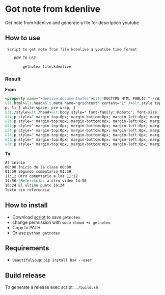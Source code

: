 # Got note from kdenlive

Get note from kdenlive and generate a file for description youtube


## How to use

```
 Script to get note from file kdenlive a youtube time format
    
    HOW TO USE:
    
        getnotex file.kdenlive 
```

### Result 

**From**

```xml
<property name="kdenlive:documentnotes">&lt;!DOCTYPE HTML PUBLIC "-//W3C//DTD HTML 4.0//EN" "http://www.w3.org/TR/REC-html40/strict.dtd">
&lt;html>&lt;head>&lt;meta name="qrichtext" content="1" />&lt;style type="text/css">
p, li { white-space: pre-wrap; }
&lt;/style>&lt;/head>&lt;body style=" font-family:'Roboto'; font-size:10pt; font-weight:400; font-style:normal;">
&lt;p style=" margin-top:0px; margin-bottom:0px; margin-left:0px; margin-right:0px; -qt-block-indent:0; text-indent:0px;">Al inicio&lt;/p>
&lt;p style=" margin-top:0px; margin-bottom:0px; margin-left:0px; margin-right:0px; -qt-block-indent:0; text-indent:0px;">&lt;a href="0">&lt;span style=" text-decoration: underline; color:#2980b9;">00:00:00,00&lt;/span>&lt;/a> Inicio de la clase 00:00&lt;/p>
&lt;p style=" margin-top:0px; margin-bottom:0px; margin-left:0px; margin-right:0px; -qt-block-indent:0; text-indent:0px;">&lt;a href="3576">&lt;span style=" text-decoration: underline; color:#2980b9;">00:01:59,08&lt;/span>&lt;/a> Segundo comentario 01:59&lt;/p>
&lt;p style=" margin-top:0px; margin-bottom:0px; margin-left:0px; margin-right:0px; -qt-block-indent:0; text-indent:0px;">&lt;a href="20153">&lt;span style=" text-decoration: underline; color:#2980b9;">00:11:12,13&lt;/span>&lt;/a> Otro comentario a los 11:12&lt;/p>
&lt;p style=" margin-top:0px; margin-bottom:0px; margin-left:0px; margin-right:0px; -qt-block-indent:0; text-indent:0px;">&lt;a href="26862">&lt;span style=" text-decoration: underline; color:#2980b9;">00:14:56,08&lt;/span>&lt;/a> [Referencia] a otro video 14:56&lt;/p>
&lt;p style=" margin-top:0px; margin-bottom:0px; margin-left:0px; margin-right:0px; -qt-block-indent:0; text-indent:0px;">&lt;a href="29508">&lt;span style=" text-decoration: underline; color:#2980b9;">00:16:24,18&lt;/span>&lt;/a> El ultimo punto 16:24&lt;/p>
&lt;p style=" margin-top:0px; margin-bottom:0px; margin-left:0px; margin-right:0px; -qt-block-indent:0; text-indent:0px;">Texto sin referencia&lt;/p>&lt;/body>&lt;/html></property>
```

**To**

```markdown
Al inicio
00:00 Inicio de la clase 00:00
01:59 Segundo comentario 01:59
11:12 Otro comentario a los 11:12
14:56 [Referencia] a otro video 14:56
16:24 El ultimo punto 16:24
Texto sin referencia
```

## How to install

- Download [script](https://raw.githubusercontent.com/jalmx/generate_description_from_kdenlive_to_yt/master/bin/getnotex) to save `getnotex`
- change permission with `sudo chmod +x getnotex`
- Copy to PATH
- Or use `python getnotex`

## Requirements

- `BeautifulSoup`: `pip install bs4 --user`

## Build release

To generate a release exec script `../build.sh`
